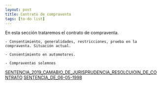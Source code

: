```yaml
---
layout: post
title: Contrato de compraventa
tags: [to-do list]
---
```


En esta sección trataremos el contrato de compraventa.

<!-- more -->
	- Consentimiento, generalidades, restricciones, prueba en la compraventa. Situación actual.

	- Consentimiento en automotores.

	- Compraventas solemnes
	
[SENTENCIA_2019_CAMABIO_DE_JURISPRUDENCIA_RESOLCUIOIN_DE_CONTRATO](/assets/documentos/contratos-compraventa/SENTENCIA_2019_CAMABIO_DE_JURISPRUDENCIA_RESOLCUIOIN_DE_CONTRATO.doc)
[SENTENCIA_DE_06-05-1998](/assets/documentos/contratos-compraventa/SENTENCIA_DE_06-05-1998.doc)

